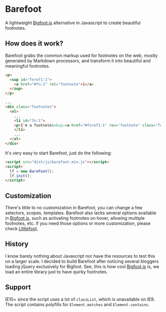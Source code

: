 # Barefoot
A lightweight [Bigfoot.js](https://github.com/lemonmade/bigfoot) alternative in Javascript to create beautiful footnotes.

## How does it work?

Barefoot grabs the common markup used for footnotes on the web, mostly generated by Markdown processors, and transform it into beautiful and meaningful footnotes.

```html
<p>
  <sup id="fnref1:1">
    <a href="#fn:1" rel="footnote">1</a>
  </sup>
</p>

...
<div class="footnotes">
  <ol>
    ...
    <li id="fn:1">
    <p>I'm a footnote&nbsp;<a href="#fnref1:1" rev="footnote" class="footnote-backref">↩</a></p>
    </li>
    ...
  </ol>
</div>
```

It's very easy to start Barefoot, just do the following:

```html
<script src="dist/js/barefoot.min.js"></script>
<script>
  lf = new BareFoot();
  lf.init();
</script>
```

## Customization

There's little to no customization in Barefoot, you can change a few selectors, scopes, templates. Barefoot also lacks several options available in [Bigfoot.js](https://github.com/lemonmade/bigfoot), such as activating footnotes on hover, allowing multiple footnotes, etc. If you need those options or more customization, please check [Littlefoot](https://github.com/goblindegook/littlefoot).

## History

I know barely nothing about Javascript nor have the resources to test this on a larger scale. I decided to build Barefoot after noticing several bloggers loading jQuery exclusively for Bigfoot. See, this is how cool [Bigfoot.js](https://github.com/lemonmade/bigfoot) is, we load an entire library just to have quirky footnotes.

## Support

IE10+ since the script uses a lot of `classList`, which is unavailable on IE9. The script contains polyfills for `Element.matches` and `Element.contains`.
